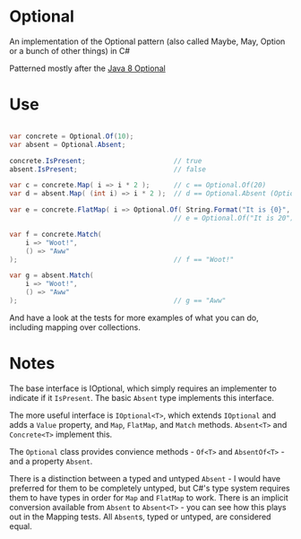 Optional
========

An implementation of the Optional pattern (also called Maybe, May, Option or a bunch of other things) in C#

Patterned mostly after the [Java 8 Optional](http://docs.oracle.com/javase/8/docs/api/java/util/Optional.html)

Use
===

```csharp

var concrete = Optional.Of(10);
var absent = Optional.Absent;

concrete.IsPresent;                      // true
absent.IsPresent;                        // false

var c = concrete.Map( i => i * 2 );      // c == Optional.Of(20)
var d = absent.Map( (int i) => i * 2 );  // d == Optional.Absent (Optional.AbsentOf<int>)

var e = concrete.FlatMap( i => Optional.Of( String.Format("It is {0}", i) ) ) ;
                                         // e = Optional.Of("It is 20")

var f = concrete.Match(
    i => "Woot!",
    () => "Aww"
);                                       // f == "Woot!"

var g = absent.Match(
    i => "Woot!",
    () => "Aww"
);                                       // g == "Aww"

```

And have a look at the tests for more examples of what you can do, including
mapping over collections.

Notes
=====

The base interface is IOptional, which simply requires an implementer to
indicate if it `IsPresent`. The basic `Absent` type implements this interface.

The more useful interface is `IOptional<T>`, which extends `IOptional` and adds
a `Value` property, and `Map`, `FlatMap`, and `Match` methods. `Absent<T>` and
`Concrete<T>` implement this.

The `Optional` class provides convience methods - `Of<T>` and `AbsentOf<T>` -
and a property `Absent`.

There is a distinction between a typed and untyped `Absent` - I would have
preferred for them to be completely untyped, but C#'s type system requires them
to have types in order for `Map` and `FlatMap` to work. There is an
implicit conversion available from `Absent` to `Absent<T>` - you can see how
this plays out in the Mapping tests. All `Absent`s, typed or untyped, are
considered equal.
